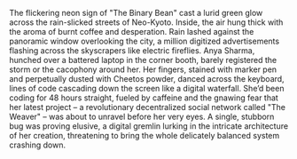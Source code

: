 The flickering neon sign of "The Binary Bean" cast a lurid green glow across the rain-slicked streets of Neo-Kyoto. Inside, the air hung thick with the aroma of burnt coffee and desperation.  Rain lashed against the panoramic window overlooking the city, a million digitized advertisements flashing across the skyscrapers like electric fireflies.  Anya Sharma, hunched over a battered laptop in the corner booth, barely registered the storm or the cacophony around her.  Her fingers, stained with marker pen and perpetually dusted with Cheetos powder, danced across the keyboard, lines of code cascading down the screen like a digital waterfall.  She’d been coding for 48 hours straight, fueled by caffeine and the gnawing fear that her latest project – a revolutionary decentralized social network called "The Weaver" – was about to unravel before her very eyes.  A single, stubborn bug was proving elusive, a digital gremlin lurking in the intricate architecture of her creation, threatening to bring the whole delicately balanced system crashing down.
